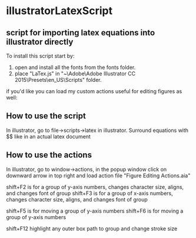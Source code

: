 # illustratorLatexScript
## script for importing latex equations into illustrator directly

To install this script start by:

1. open and install all the fonts from the fonts folder.
2. place "LaTex.js" in  "~\Adobe\Adobe Illustrator CC 2015\Presets\en_US\Scripts" folder. 
	
if you'd like you can load my custom actions useful for editing figures as well:

## How to use the script
In illustrator, go to file->scripts->latex in illustrator. Surround equations with $$ like in an actual latex document


## How to use the actions
In illustrator, go to window->actions, in the popup window click on downward arrow in top right and load action file "Figure Editing Actions.aia"


shift+F2 is for a group of y-axis numbers, changes character size, aligns, and changes font of group 
shift+F3 is for a group of x-axis numbers, changes character size, aligns, and changes font of group

shift+F5 is for moving a group of y-axis numbers
shift+F6 is for moving a group of y-axis numbers

shift+F12 highlight any outer box path to group and change stroke size